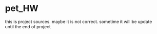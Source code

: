 # pet_HW
this is project sources.
maybe it is not correct.
sometime it will be update until the end of project

